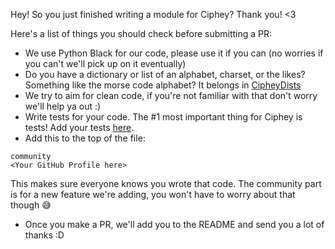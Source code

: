 Hey! So you just finished writing a module for Ciphey? Thank you! <3

Here's a list of things you should check before submitting a PR:
* We use Python Black for our code, please use it if you can (no worries if you can't we'll pick up on it eventually)
* Do you have a dictionary or list of an alphabet, charset, or the likes? Something like the morse code alphabet? It belongs in [CipheyDists](https://github.com/Ciphey/CipheyDists)
* We try to aim for clean code, if you're not familiar with that don't worry we'll help ya out :) 
* Write tests for your code. The #1 most important thing for Ciphey is tests! Add your tests [here](https://github.com/Ciphey/Ciphey/blob/master/tests/test_main.py).
* Add this to the top of the file:
```
community
<Your GitHub Profile here>
```
This makes sure everyone knows you wrote that code. The community part is for a new feature we're adding, you won't have to worry about that though :sweat_smile: 
* Once you make a PR, we'll add you to the README and send you a lot of thanks :D 